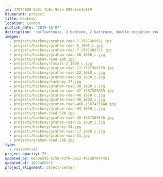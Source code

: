 ```yaml
---
id: 37074928-5351-4b8c-9e5a-802b6cb4e1f9
blueprint: project
title: Hackney
location: London
publish_date: '2019-10-07'
description: '<p>Townhouse. 2 bedroom, 2 bathroom, double reception room, basement studio, dressing room, study.<br>A spiritual sanctuary for an artist</p><p>photography: <a target="_blank" href="http://www.genevievelutkinstudio.com/">genevieve lutkin</a><br></p>'
images:
  - projects/hackney/graham-road-2-1587389691.jpg
  - projects/hackney/graham-road-5_1600_c.jpg
  - projects/hackney/graham-road-7-1587389721.jpg
  - projects/hackney/graham-road-20_1600_c.jpg
  - projects/graham-road-10b.jpg
  - projects/hackney/fossil-2_1600_c.jpg
  - projects/hackney/graham-road-11-1587389770.jpg
  - projects/hackney/graham-road-22_1600_c.jpg
  - projects/hackney/graham-road-59_1600_c.jpg
  - projects/hackney/hackney-27.jpg
  - projects/hackney/graham-road-30_1600_c.jpg
  - projects/hackney/graham-road-42-1587389889.jpg
  - projects/hackney/graham-road-40_1600_c.jpg
  - projects/hackney/graham-road-48_1600_c.jpg
  - projects/hackney/graham-road-46b-1587473940.jpg
  - projects/hackney/graham-road-49_1600_c.jpg
  - projects/graham-road-52b.jpg
  - projects/hackney/graham-road-45-1587389896.jpg
  - projects/hackney/graham-road-25_1600_c.jpg
  - projects/hackney/hackney-54.jpg
  - projects/hackney/graham-road-17_1600_c.jpg
  - projects/hackney/graham-road-51.jpg
  - projects/graham-road-58b.jpg
type:
  - residential
project_opacity: 20
updated_by: 6dc8e295-bc50-43f6-ba12-462a87874451
updated_at: 1627488373
project_alignment: object-center
---
```

